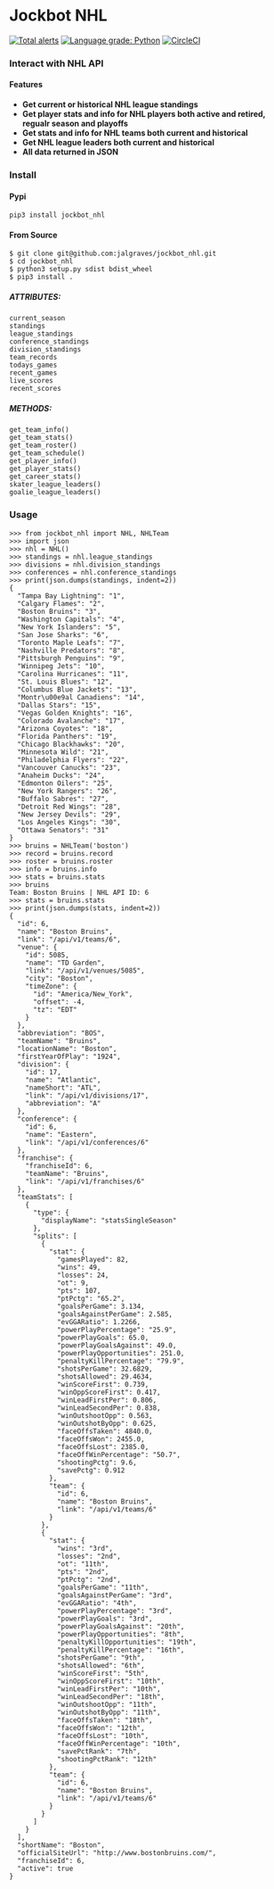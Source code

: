 # Jockbot NHL


[![Total alerts](https://img.shields.io/lgtm/alerts/g/jalgraves/jockbot_nhl.svg?logo=lgtm&logoWidth=18)](https://lgtm.com/projects/g/jalgraves/jockbot_nhl/alerts/)
[![Language grade: Python](https://img.shields.io/lgtm/grade/python/g/jalgraves/jockbot_nhl.svg?logo=lgtm&logoWidth=18)](https://lgtm.com/projects/g/jalgraves/jockbot_nhl/context:python) [![CircleCI](https://circleci.com/gh/jalgraves/jockbot_nhl.svg?style=svg)](https://circleci.com/gh/jalgraves/jockbot_nhl)

### Interact with NHL API
#### Features
- **Get current or historical NHL league standings**
- **Get player stats and info for NHL players both active and retired, regualr season and playoffs**
- **Get stats and info for NHL teams both current and historical**
- **Get NHL league leaders both current and historical**
- **All data returned in JSON**

### Install
#### Pypi
    pip3 install jockbot_nhl
#### From Source
    $ git clone git@github.com:jalgraves/jockbot_nhl.git
    $ cd jockbot_nhl
    $ python3 setup.py sdist bdist_wheel
    $ pip3 install .

##### ATTRIBUTES:
    current_season
    standings
    league_standings
    conference_standings
    division_standings
    team_records
    todays_games
    recent_games
    live_scores
    recent_scores
    
##### METHODS:
    get_team_info()
    get_team_stats()
    get_team_roster()
    get_team_schedule()
    get_player_info()
    get_player_stats()
    get_career_stats()
    skater_league_leaders()
    goalie_league_leaders()

### Usage
    >>> from jockbot_nhl import NHL, NHLTeam
    >>> import json
    >>> nhl = NHL()
    >>> standings = nhl.league_standings
    >>> divisions = nhl.division_standings
    >>> conferences = nhl.conference_standings
    >>> print(json.dumps(standings, indent=2))
    {
      "Tampa Bay Lightning": "1",
      "Calgary Flames": "2",
      "Boston Bruins": "3",
      "Washington Capitals": "4",
      "New York Islanders": "5",
      "San Jose Sharks": "6",
      "Toronto Maple Leafs": "7",
      "Nashville Predators": "8",
      "Pittsburgh Penguins": "9",
      "Winnipeg Jets": "10",
      "Carolina Hurricanes": "11",
      "St. Louis Blues": "12",
      "Columbus Blue Jackets": "13",
      "Montr\u00e9al Canadiens": "14",
      "Dallas Stars": "15",
      "Vegas Golden Knights": "16",
      "Colorado Avalanche": "17",
      "Arizona Coyotes": "18",
      "Florida Panthers": "19",
      "Chicago Blackhawks": "20",
      "Minnesota Wild": "21",
      "Philadelphia Flyers": "22",
      "Vancouver Canucks": "23",
      "Anaheim Ducks": "24",
      "Edmonton Oilers": "25",
      "New York Rangers": "26",
      "Buffalo Sabres": "27",
      "Detroit Red Wings": "28",
      "New Jersey Devils": "29",
      "Los Angeles Kings": "30",
      "Ottawa Senators": "31"
    }
    >>> bruins = NHLTeam('boston')
    >>> record = bruins.record
    >>> roster = bruins.roster
    >>> info = bruins.info
    >>> stats = bruins.stats
    >>> bruins
    Team: Boston Bruins | NHL API ID: 6
    >>> stats = bruins.stats
    >>> print(json.dumps(stats, indent=2))
    {
      "id": 6,
      "name": "Boston Bruins",
      "link": "/api/v1/teams/6",
      "venue": {
        "id": 5085,
        "name": "TD Garden",
        "link": "/api/v1/venues/5085",
        "city": "Boston",
        "timeZone": {
          "id": "America/New_York",
          "offset": -4,
          "tz": "EDT"
        }
      },
      "abbreviation": "BOS",
      "teamName": "Bruins",
      "locationName": "Boston",
      "firstYearOfPlay": "1924",
      "division": {
        "id": 17,
        "name": "Atlantic",
        "nameShort": "ATL",
        "link": "/api/v1/divisions/17",
        "abbreviation": "A"
      },
      "conference": {
        "id": 6,
        "name": "Eastern",
        "link": "/api/v1/conferences/6"
      },
      "franchise": {
        "franchiseId": 6,
        "teamName": "Bruins",
        "link": "/api/v1/franchises/6"
      },
      "teamStats": [
        {
          "type": {
            "displayName": "statsSingleSeason"
          },
          "splits": [
            {
              "stat": {
                "gamesPlayed": 82,
                "wins": 49,
                "losses": 24,
                "ot": 9,
                "pts": 107,
                "ptPctg": "65.2",
                "goalsPerGame": 3.134,
                "goalsAgainstPerGame": 2.585,
                "evGGARatio": 1.2266,
                "powerPlayPercentage": "25.9",
                "powerPlayGoals": 65.0,
                "powerPlayGoalsAgainst": 49.0,
                "powerPlayOpportunities": 251.0,
                "penaltyKillPercentage": "79.9",
                "shotsPerGame": 32.6829,
                "shotsAllowed": 29.4634,
                "winScoreFirst": 0.739,
                "winOppScoreFirst": 0.417,
                "winLeadFirstPer": 0.806,
                "winLeadSecondPer": 0.838,
                "winOutshootOpp": 0.563,
                "winOutshotByOpp": 0.625,
                "faceOffsTaken": 4840.0,
                "faceOffsWon": 2455.0,
                "faceOffsLost": 2385.0,
                "faceOffWinPercentage": "50.7",
                "shootingPctg": 9.6,
                "savePctg": 0.912
              },
              "team": {
                "id": 6,
                "name": "Boston Bruins",
                "link": "/api/v1/teams/6"
              }
            },
            {
              "stat": {
                "wins": "3rd",
                "losses": "2nd",
                "ot": "11th",
                "pts": "2nd",
                "ptPctg": "2nd",
                "goalsPerGame": "11th",
                "goalsAgainstPerGame": "3rd",
                "evGGARatio": "4th",
                "powerPlayPercentage": "3rd",
                "powerPlayGoals": "3rd",
                "powerPlayGoalsAgainst": "20th",
                "powerPlayOpportunities": "8th",
                "penaltyKillOpportunities": "19th",
                "penaltyKillPercentage": "16th",
                "shotsPerGame": "9th",
                "shotsAllowed": "6th",
                "winScoreFirst": "5th",
                "winOppScoreFirst": "10th",
                "winLeadFirstPer": "10th",
                "winLeadSecondPer": "18th",
                "winOutshootOpp": "11th",
                "winOutshotByOpp": "11th",
                "faceOffsTaken": "18th",
                "faceOffsWon": "12th",
                "faceOffsLost": "10th",
                "faceOffWinPercentage": "10th",
                "savePctRank": "7th",
                "shootingPctRank": "12th"
              },
              "team": {
                "id": 6,
                "name": "Boston Bruins",
                "link": "/api/v1/teams/6"
              }
            }
          ]
        }
      ],
      "shortName": "Boston",
      "officialSiteUrl": "http://www.bostonbruins.com/",
      "franchiseId": 6,
      "active": true
    }
